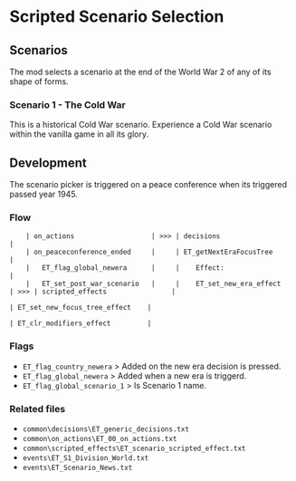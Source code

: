 # Scripted Scenario Selection

## Scenarios
The mod selects a scenario at the end of the World War 2 of any of its shape of forms.

### Scenario 1 - The Cold War
This is a historical Cold War scenario. Experience a Cold War scenario within the vanilla game in all its glory.

## Development
The scenario picker is triggered on a peace conference when its triggered passed year 1945.

### Flow
```
    | on_actions                   | >>> | decisions                  |
    | on_peaceconference_ended     |     | ET_getNextEraFocusTree     |
    |   ET_flag_global_newera      |     |    Effect:                 |
    |   ET_set_post_war_scenario   |     |    ET_set_new_era_effect   | >>> | scripted_effects                | 
                                                                            | ET_set_new_focus_tree_effect    |
                                                                            | ET_clr_modifiers_effect         |

```

### Flags
- `ET_flag_country_newera` > Added on the new era decision is pressed.
- `ET_flag_global_newera` > Added when a new era is triggerd.
- `ET_flag_global_scenario_1` > Is Scenario 1 name.

### Related files
- `common\decisions\ET_generic_decisions.txt`
- `common\on_actions\ET_00_on_actions.txt`
- `common\scripted_effects\ET_scenario_scripted_effect.txt`
- `events\ET_S1_Division_World.txt`
- `events\ET_Scenario_News.txt`